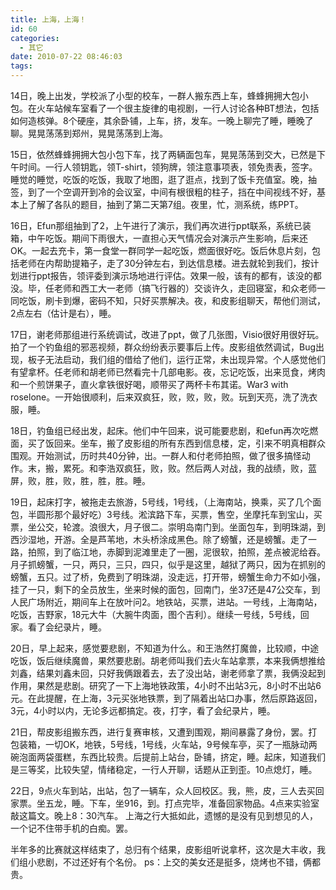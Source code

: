 ```yaml
---
title: 上海，上海！
id: 60
categories:
  - 其它
date: 2010-07-22 08:46:03
tags:
---
```


14日，晚上出发，学校派了小型的校车，一群人搬东西上车，蜂蜂拥拥大包小包。在火车站候车室看了一个很主旋律的电视剧，一行人讨论各种BT想法，包括如何造核弹。8个硬座，其余卧铺，上车，挤，发车。一晚上聊完了睡，睡晚了聊。晃晃荡荡到郑州，晃晃荡荡到上海。

15日，依然蜂蜂拥拥大包小包下车，找了两辆面包车，晃晃荡荡到交大，已然是下午时间。一行人领钥匙，领T-shirt，领狗牌，领注意事项表，领免责表，签字。 睡觉的睡觉，吃饭的吃饭，我取了地图，逛了逛点，找到了饭卡充值室。晚，抽签，到了一个空调开到冷的会议室，中间有根很粗的柱子，挡在中间视线不好，基本上了解了各队的题目，抽到了第二天第7组。夜里，忙，测系统，练PPT。

16日，Efun那组抽到了2，上午进行了演示，我们再次进行ppt联系，系统已装箱，中午吃饭。期间下雨很大，一直担心天气情况会对演示产生影响，后来还OK。一起去充卡，第一食堂一群同学一起吃饭，燃面很好吃。饭后休息片刻，包括老师在内帮助提箱子，走了30分钟左右，到达信息楼。进去就轮到我们，按计划进行ppt报告，领评委到演示场地进行评估。效果一般，该有的都有，该没的都没。毕，任老师和西工大一老师（搞飞行器的）交谈许久，走回寝室，和众老师一同吃饭，刷卡到爆，密码不知，只好买票解决。夜，和皮影组聊天，帮他们测试，2点左右（估计是右），睡。

17日，谢老师那组进行系统调试，改进了ppt，做了几张图，Visio很好用很好玩。拍了一个钓鱼组的邪恶视频，群众纷纷表示要事后上传。皮影组依然调试，Bug出现，板子无法启动，我们组的借给了他们，运行正常，未出现异常。个人感觉他们有望拿杯。任老师和胡老师已然看完十几部电影。夜，忘记吃饭，出来觅食，烤肉和一个煎饼果子，直火拿铁很好喝，顺带买了两杯卡布其诺。War3 with roselone。一开始很顺利，后来双疯狂，败，败，败，败。玩到天亮，洗了洗衣服，睡。

18日，钓鱼组已经出发，起床。他们中午回来，说可能要悲剧，和efun再次吃燃面，买了饭回来。坐车，搬了皮影组的所有东西到信息楼，定，引来不明真相群众围观。开始测试，历时共40分钟，出。一群人和付老师拍照，做了很多搞怪动作。末，搬，累死。和李浩双疯狂，败，败。然后两人对战，我的战绩，败，蓝屏，败，胜，败，胜，胜，胜。睡。

19日，起床打字，被拖走去旅游，5号线，1号线，（上海南站，换乘，买了几个面包，半圆形那个最好吃）3号线。淞滨路下车，买票，售空，坐摩托车到宝山，买票，坐公交，轮渡。浪很大，月子很二。崇明岛南门到。坐面包车，到明珠湖，到西沙湿地，开游。全是芦苇地，木头桥涂成黑色。除了螃蟹，还是螃蟹。走了一路，拍照，到了临江地，赤脚到泥滩里走了一圈，泥很软，拍照，差点被泥给吞。月子抓螃蟹，一只，两只，三只，四只，似乎是这里，越狱了两只，因为在抓别的螃蟹，五只。过了桥，免费到了明珠湖，没走远，打开带，螃蟹生命力不如小强，挂了一只，剩下的全员放生，坐来时候的面包，回南门，坐37还是47公交车，到人民广场附近，期间车上在放叶问2。地铁站，买票，进站。一号线，上海南站，吃饭，吉野家，18元大牛（大腕牛肉面，图个吉利）。继续一号线，5号线，回家。看了会纪录片，睡。

20日，早上起来，感觉要悲剧，不知道为什么。和王浩然打魔兽，比较顺，中途吃饭，饭后继续魔兽，果然要悲剧。胡老师叫我们去火车站拿票，本来我俩想推给刘鑫，结果刘鑫未回，只好我俩跟着去，去了没出站，谢老师拿了票，我俩没起到作用，果然是悲剧。研究了一下上海地铁政策，4小时不出站3元，8小时不出站6元。在此提醒，在上海，3元买张地铁票，到了隔着出站口办事，然后原路返回，3元，4小时以内，无论多远都搞定。夜，打字，看了会纪录片，睡。

21日，帮皮影组搬东西，进行复赛审核，又遭到围观，期间暴露了身份，罢。打包装箱，一切OK，地铁，5号线，1号线，火车站，9号候车亭，买了一瓶脉动两碗泡面两袋蛋糕，东西比较贵。后提前上站台，卧铺，挤定，睡。起床，知道我们是三等奖，比较失望，情绪稳定，一行人开聊，话题从正到歪。10点熄灯，睡。

22日，9点火车到站，出站，包了一辆车，众人回校区。我，熊，皮，三人去买回家票。坐五龙，睡。下车，坐916，到。打点完毕，准备回家物品。4点来实验室敲这篇文。晚上8：30汽车。
上海之行大抵如此，遗憾的是没有见到想见的人，一个记不住带手机的白痴。罢。

半年多的比赛就这样结束了，总归有个结果，皮影组听说拿杯，这次是大丰收，我们组小悲剧，不过还好有个名份。
ps：上交的美女还是挺多，烧烤也不错，俩都贵。